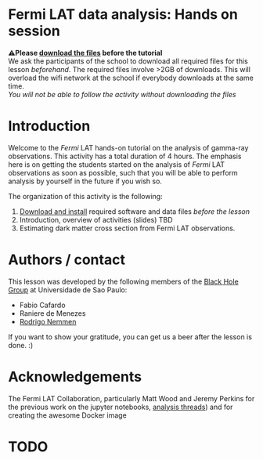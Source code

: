 Fermi LAT data analysis: Hands on session
==============================================

**⚠️Please [download the files](./pre-requisites.md) before the tutorial**  
We ask the participants of the school to download all required files for this lesson *beforehand*. The required files involve >2GB of downloads. This will overload the wifi network at the school if everybody downloads at the same time.   
*You will not be able to follow the activity without downloading the files*

# Introduction

Welcome to the *Fermi* LAT hands-on tutorial on the analysis of gamma-ray observations. This activity has a total duration of 4 hours. The emphasis here is on getting the students started on the analysis of *Fermi* LAT observations as soon as possible, such that you will be able to perform analysis by yourself in the future if you wish so. 

The organization of this activity is the following:

1. [Download and install](./pre-requisites.md) required software and data files *before the lesson*
2. Introduction, overview of activities (slides) TBD
3. Estimating dark matter cross section from Fermi LAT observations. 


# Authors / contact 

This lesson was developed by the following members of the [Black Hole Group](https://blackholegroup.org) at Universidade de Sao Paulo:

- Fabio Cafardo
- Raniere de Menezes
- [Rodrigo Nemmen](https://rodrigonemmen.com/)

If you want to show your gratitude, you can get us a beer after the lesson is done.  :)

# Acknowledgements

The Fermi LAT Collaboration, particularly Matt Wood and Jeremy Perkins for the previous work on the jupyter notebooks, [analysis threads](https://fermi.gsfc.nasa.gov/ssc/data/analysis/scitools/)) and for creating the awesome Docker image

# TODO
